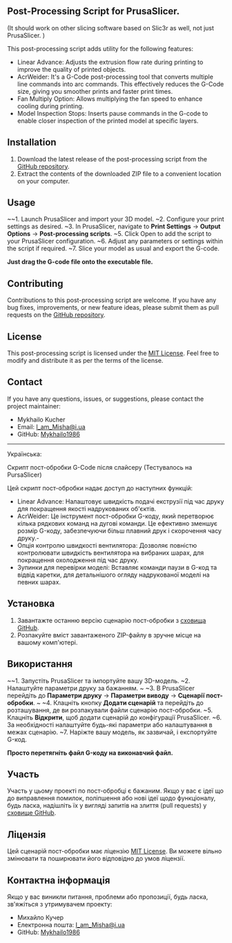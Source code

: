 ## Post-Processing Script for PrusaSlicer.
(It should work on other slicing software based on Slic3r as well, not just PrusaSlicer. )

This post-processing script adds utility for the following features:

- Linear Advance: Adjusts the extrusion flow rate during printing to improve the quality of printed objects.
- AcrWeider: It's a G-Code post-processing tool that converts multiple line commands into arc commands. This effectively reduces the G-Code size, giving you smoother prints and faster print times.
- Fan Multiply Option: Allows multiplying the fan speed to enhance cooling during printing.
- Model Inspection Stops: Inserts pause commands in the G-code to enable closer inspection of the printed model at specific layers.

## Installation

1. Download the latest release of the post-processing script from the [GitHub repository](https://github.com/Mykhailo1986/GCODE_post-processing/releases).
2. Extract the contents of the downloaded ZIP file to a convenient location on your computer.

## Usage

~~1. Launch PrusaSlicer and import your 3D model.
~2. Configure your print settings as desired.
~3. In PrusaSlicer, navigate to **Print Settings** -> **Output Options** -> **Post-processing scripts**.
~5. Click Open to add the script to your PrusaSlicer configuration.
~6. Adjust any parameters or settings within the script if required.
~7. Slice your model as usual and export the G-code.

**Just drag the G-code file onto the executable file.**

## Contributing

Contributions to this post-processing script are welcome. If you have any bug fixes, improvements, or new feature ideas, please submit them as pull requests on the [GitHub repository](https://github.com/Mykhailo1986/GCODE_post-processing).

## License

This post-processing script is licensed under the [MIT License](https://chat.openai.com/LICENSE). Feel free to modify and distribute it as per the terms of the license.

## Contact

If you have any questions, issues, or suggestions, please contact the project maintainer:

- Mykhailo Kucher
- Email: [I_am_Misha@i.ua](mailto:I_am_misha@i.ua)
- GitHub: [Mykhailo1986](https://github.com/Mykhailo1986)

---
Українська:


Скрипт пост-обробки G-Code після слайсеру (Тестувалось на PursaSlicer)

Цей скрипт пост-обробки надає доступ до наступних функцій:

- Linear Advance: Налаштовує швидкість подачі екструзії під час друку для покращення якості надрукованих об'єктів.
- AcrWeider: Це інструмент пост-обробки G-коду, який перетворює кілька рядкових команд на дугові команди. Це ефективно зменшує розмір G-коду, забезпечуючи більш плавний друк і скорочення часу друку.- 
- Опція контролю швидкості вентилятора: Дозволяє повністю контролювати швидкість вентилятора на вибраних шарах, для покращення охолодження під час друку.
- Зупинки для перевірки моделі: Вставляє команди паузи в G-код та відвід каретки, для детальнішого огляду надрукованої моделі на певних шарах.

## Установка

1. Завантажте останню версію сценарію пост-обробки з [сховища GitHub](https://github.com/Mykhailo1986/GCODE_post-processing/releases).
2. Розпакуйте вміст завантаженого ZIP-файлу в зручне місце на вашому комп'ютері.

## Використання

~~1. Запустіть PrusaSlicer та імпортуйте вашу 3D-модель. 
~2. Налаштуйте параметри друку за бажанням. ~
~3. В PrusaSlicer перейдіть до **Параметри друку** -> **Параметри виводу** -> **Сценарії пост-обробки**. ~
~4. Клацніть кнопку **Додати сценарій** та перейдіть до розташування, де ви розпакували файли сценарію пост-обробки. 
~5.  Клацніть **Відкрити**, щоб додати сценарій до конфігурації PrusaSlicer. 
~6.  За необхідності налаштуйте будь-які параметри або налаштування в межах сценарію.
~7.  Наріжте вашу модель, як зазвичай, і експортуйте G-код.

**Просто перетягніть файл G-коду на виконавчий файл.**

## Участь

Участь у цьому проекті по пост-обробці є бажаним. Якщо у вас є ідеї що до  виправлення помилок, поліпшення або нові ідеї щодо функціоналу, будь ласка, надішліть їх у вигляді запитів на злиття (pull requests) у [сховище GitHub](https://github.com/Mykhailo1986/GCODE_post-processing).

## Ліцензія

Цей сценарій пост-обробки має ліцензію [MIT License](https://chat.openai.com/LICENSE). Ви можете вільно змінювати та поширювати його відповідно до умов ліцензії.

## Контактна інформація

Якщо у вас виникли питання, проблеми або пропозиції, будь ласка, зв'яжіться з утримувачем проекту:

- Михайло Кучер
- Електронна пошта: [I_am_Misha@i.ua](mailto:I_am_misha@i.ua)
- GitHub: [Mykhailo1986](https://github.com/Mykhailo1986)
